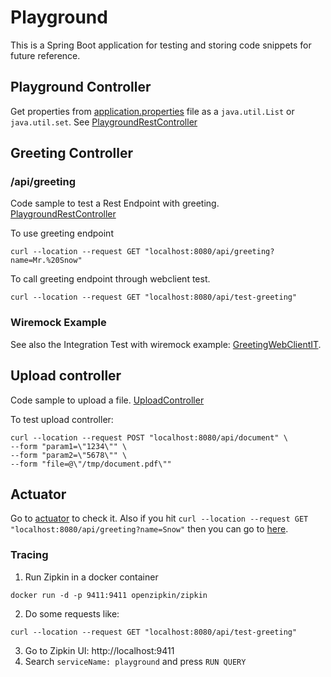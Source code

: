 # Playground

This is a Spring Boot application for testing and storing code snippets for future reference.

## Playground Controller

Get properties from [application.properties](src/main/resources/application.properties) file as a `java.util.List` or 
`java.util.set`. See [PlaygroundRestController](src/main/java/org/juanjo/playground/controller/PlaygroundRestController.java)

## Greeting Controller

### /api/greeting
Code sample to test a Rest Endpoint with greeting. [PlaygroundRestController](src/main/java/org/juanjo/playground/controller/GreetingController.java)

To use greeting endpoint
```shell
curl --location --request GET "localhost:8080/api/greeting?name=Mr.%20Snow"
```

To call greeting endpoint through webclient test.
```shell
curl --location --request GET "localhost:8080/api/test-greeting"
```

### Wiremock Example
See also the Integration Test with wiremock example: [GreetingWebClientIT](src/test/java/org/juanjo/playground/client/GreetingWebClientIT.java). 


## Upload controller
Code sample to upload a file. [UploadController](src/main/java/org/juanjo/playground/controller/DocumentController.java)

To test upload controller:
```shell
curl --location --request POST "localhost:8080/api/document" \
--form "param1=\"1234\"" \
--form "param2=\"5678\"" \
--form "file=@\"/tmp/document.pdf\""
```

## Actuator
Go to [actuator](http://localhost:8080/actuator) to check it.
Also if you hit `curl --location --request GET "localhost:8080/api/greeting?name=Snow"` then you can go to [here](http://localhost:8080/actuator/metrics/http.server.requests).

### Tracing

1) Run Zipkin in a docker container
```shell
docker run -d -p 9411:9411 openzipkin/zipkin
```

2) Do some requests like:
```shell
curl --location --request GET "localhost:8080/api/test-greeting"
```

3) Go to Zipkin UI: http://localhost:9411 
4) Search `serviceName: playground` and press `RUN QUERY`  